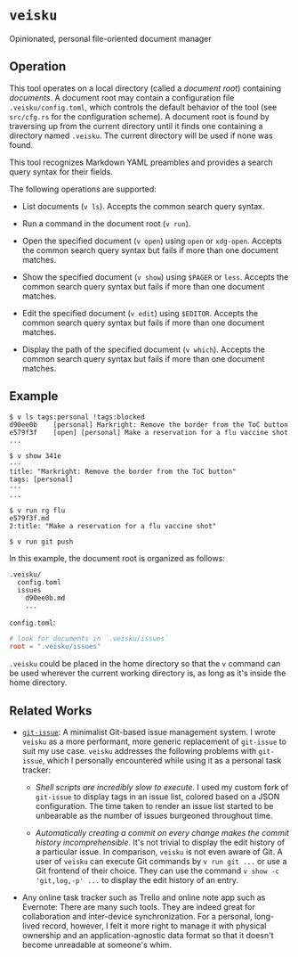 # `veisku`

Opinionated, personal file-oriented document manager

## Operation

This tool operates on a local directory (called a *document root*) containing *documents*. A document root may contain a configuration file `.veisku/config.toml`, which controls the default behavior of the tool (see `src/cfg.rs` for the configuration scheme). A document root is found by traversing up from the current directory until it finds one containing a directory named `.veisku`. The current directory will be used if none was found.

This tool recognizes Markdown YAML preambles and provides a search query syntax for their fields.

The following operations are supported:

 - List documents (`v ls`). Accepts the common search query syntax.

 - Run a command in the document root (`v run`).
 
 - Open the specified document (`v open`) using `open` or `xdg-open`. Accepts the common search query syntax but fails if more than one document matches.

 - Show the specified document (`v show`) using `$PAGER` or `less`. Accepts the common search query syntax but fails if more than one document matches.

 - Edit the specified document (`v edit`) using `$EDITOR`. Accepts the common search query syntax but fails if more than one document matches.

 - Display the path of the specified document (`v which`). Accepts the common search query syntax but fails if more than one document matches.

## Example

```shell
$ v ls tags:personal !tags:blocked
d90ee0b    [personal] Markright: Remove the border from the ToC button
e579f3f    [open] [personal] Make a reservation for a flu vaccine shot
...

$ v show 341e
---
title: "Markright: Remove the border from the ToC button"
tags: [personal]
---
...

$ v run rg flu
e579f3f.md
2:title: "Make a reservation for a flu vaccine shot"

$ v run git push
```

In this example, the document root is organized as follows:

```text
.veisku/
  config.toml
  issues
    d90ee0b.md
    ...
```

`config.toml`:

```toml
# look for documents in `.veisku/issues`
root = ".veisku/issues"
```

`.veisku` could be placed in the home directory so that the `v` command can be used wherever the current working directory is, as long as it's inside the home directory.

## Related Works

 - [`git-issue`]: A minimalist Git-based issue management system. I wrote `veisku` as a more performant, more generic replacement of `git-issue` to suit my use case. `veisku` addresses the following problems with `git-issue`, which I personally encountered while using it as a personal task tracker:

     - *Shell scripts are incredibly slow to execute*. I used my custom fork of `git-issue` to display tags in an issue list, colored based on a JSON configuration. The time taken to render an issue list started to be unbearable as the number of issues burgeoned throughout time.

     - *Automatically creating a commit on every change makes the commit history incomprehensible*. It's not trivial to display the edit history of a particular issue. In comparison, `veisku` is not even aware of Git. A user of `veisku` can execute Git commands by `v run git ...` or use a Git frontend of their choice. They can use the command `v show -c 'git,log,-p' ...` to display the edit history of an entry.

 - Any online task tracker such as Trello and online note app such as Evernote: There are many such tools. They are indeed great for collaboration and inter-device synchronization. For a personal, long-lived record, however, I felt it more right to manage it with physical ownership and an application-agnostic data format so that it doesn't become unreadable at someone's whim.

[`git-issue`]: https://github.com/dspinellis/git-issue
